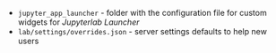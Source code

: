 - `jupyter_app_launcher` - folder with the configuration file for custom widgets for _Jupyterlab Launcher_
- `lab/settings/overrides.json` - server settings defaults to help new users
